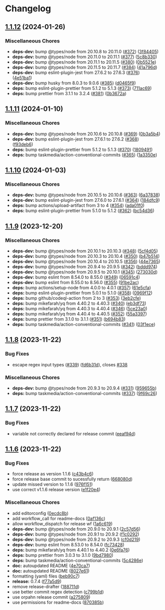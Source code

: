 # Changelog

## [1.1.12](https://github.com/taskmedia/action-conventional-commits/compare/v1.1.11...v1.1.12) (2024-01-26)


### Miscellaneous Chores

* **deps-dev:** bump @types/node from 20.10.8 to 20.11.0 ([#372](https://github.com/taskmedia/action-conventional-commits/issues/372)) ([3f84405](https://github.com/taskmedia/action-conventional-commits/commit/3f84405537991963d352aa02fb538348aeccbf37))
* **deps-dev:** bump @types/node from 20.11.0 to 20.11.1 ([#377](https://github.com/taskmedia/action-conventional-commits/issues/377)) ([5c8b330](https://github.com/taskmedia/action-conventional-commits/commit/5c8b3303b291a664a068661568e23938a3e8752b))
* **deps-dev:** bump @types/node from 20.11.1 to 20.11.5 ([#380](https://github.com/taskmedia/action-conventional-commits/issues/380)) ([0b5521e](https://github.com/taskmedia/action-conventional-commits/commit/0b5521e43f90276c1c72bdd5539e5545c11854d8))
* **deps-dev:** bump @types/node from 20.11.5 to 20.11.7 ([#384](https://github.com/taskmedia/action-conventional-commits/issues/384)) ([41a796d](https://github.com/taskmedia/action-conventional-commits/commit/41a796d79f6da10e3d349b34833b691608b18f55))
* **deps-dev:** bump eslint-plugin-jest from 27.6.2 to 27.6.3 ([#376](https://github.com/taskmedia/action-conventional-commits/issues/376)) ([4e51ba1](https://github.com/taskmedia/action-conventional-commits/commit/4e51ba1ba72d0adcf6d2883c354bc2ff4a08fe90))
* **deps-dev:** bump husky from 8.0.3 to 9.0.6 ([#385](https://github.com/taskmedia/action-conventional-commits/issues/385)) ([d0465f9](https://github.com/taskmedia/action-conventional-commits/commit/d0465f9bd6b5388a39a603241d1092163fde385f))
* **deps:** bump eslint-plugin-prettier from 5.1.2 to 5.1.3 ([#373](https://github.com/taskmedia/action-conventional-commits/issues/373)) ([711ac69](https://github.com/taskmedia/action-conventional-commits/commit/711ac69a1b4a2187dfbc4383d3a44c6a5eca1bb9))
* **deps:** bump prettier from 3.1.1 to 3.2.4 ([#381](https://github.com/taskmedia/action-conventional-commits/issues/381)) ([0b3672a](https://github.com/taskmedia/action-conventional-commits/commit/0b3672a089e27371f450a82fb8537925df2ad3e7))

## [1.1.11](https://github.com/taskmedia/action-conventional-commits/compare/v1.1.10...v1.1.11) (2024-01-10)


### Miscellaneous Chores

* **deps-dev:** bump @types/node from 20.10.6 to 20.10.8 ([#369](https://github.com/taskmedia/action-conventional-commits/issues/369)) ([0b3a5b4](https://github.com/taskmedia/action-conventional-commits/commit/0b3a5b4b0c224f613699a003c4184879b7a18d31))
* **deps-dev:** bump eslint-plugin-jest from 27.6.1 to 27.6.2 ([#368](https://github.com/taskmedia/action-conventional-commits/issues/368)) ([f93deb6](https://github.com/taskmedia/action-conventional-commits/commit/f93deb662a2f020df9434a9dbabf81c28773ff93))
* **deps:** bump eslint-plugin-prettier from 5.1.2 to 5.1.3 ([#370](https://github.com/taskmedia/action-conventional-commits/issues/370)) ([1809491](https://github.com/taskmedia/action-conventional-commits/commit/180949151b3f8a2bf502406afbadb5c8631462f8))
* **deps:** bump taskmedia/action-conventional-commits ([#365](https://github.com/taskmedia/action-conventional-commits/issues/365)) ([1a3350e](https://github.com/taskmedia/action-conventional-commits/commit/1a3350eda1b2dad913cb50256d0b15d7cb166b36))

## [1.1.10](https://github.com/taskmedia/action-conventional-commits/compare/v1.1.9...v1.1.10) (2024-01-03)


### Miscellaneous Chores

* **deps-dev:** bump @types/node from 20.10.5 to 20.10.6 ([#363](https://github.com/taskmedia/action-conventional-commits/issues/363)) ([6a37838](https://github.com/taskmedia/action-conventional-commits/commit/6a37838ea55039010a9ddb44860cd612d2249fa1))
* **deps-dev:** bump eslint-plugin-jest from 27.6.0 to 27.6.1 ([#364](https://github.com/taskmedia/action-conventional-commits/issues/364)) ([184dfc9](https://github.com/taskmedia/action-conventional-commits/commit/184dfc995c7e59c8ba4c76ce15a2a192e91ea0fb))
* **deps:** bump actions/upload-artifact from 3 to 4 ([#354](https://github.com/taskmedia/action-conventional-commits/issues/354)) ([ada01f0](https://github.com/taskmedia/action-conventional-commits/commit/ada01f0bd722f2ec8e6f184bf5d5443726b098f0))
* **deps:** bump eslint-plugin-prettier from 5.1.0 to 5.1.2 ([#362](https://github.com/taskmedia/action-conventional-commits/issues/362)) ([bc54d36](https://github.com/taskmedia/action-conventional-commits/commit/bc54d36263f292449f3421f134d7a8c12fbf181b))

## [1.1.9](https://github.com/taskmedia/action-conventional-commits/compare/v1.1.8...v1.1.9) (2023-12-20)


### Miscellaneous Chores

* **deps-dev:** bump @types/node from 20.10.1 to 20.10.3 ([#348](https://github.com/taskmedia/action-conventional-commits/issues/348)) ([5cf4d05](https://github.com/taskmedia/action-conventional-commits/commit/5cf4d053fc4e0997267e43df3f4add4fe1de16ed))
* **deps-dev:** bump @types/node from 20.10.3 to 20.10.4 ([#350](https://github.com/taskmedia/action-conventional-commits/issues/350)) ([b47b514](https://github.com/taskmedia/action-conventional-commits/commit/b47b514eedbbc45422cde4ac416f610b95ea922b))
* **deps-dev:** bump @types/node from 20.10.4 to 20.10.5 ([#356](https://github.com/taskmedia/action-conventional-commits/issues/356)) ([44e7365](https://github.com/taskmedia/action-conventional-commits/commit/44e7365846ceba4696ca1ff6a12b6d8e2ac35c8c))
* **deps-dev:** bump @types/node from 20.9.4 to 20.9.5 ([#342](https://github.com/taskmedia/action-conventional-commits/issues/342)) ([bddd974](https://github.com/taskmedia/action-conventional-commits/commit/bddd974ae276ac64635bdad5533bb95b4a260cb2))
* **deps-dev:** bump @types/node from 20.9.5 to 20.10.1 ([#345](https://github.com/taskmedia/action-conventional-commits/issues/345)) ([273030d](https://github.com/taskmedia/action-conventional-commits/commit/273030d5a7fbf0c232b6cbf1fbe19eb17b617209))
* **deps-dev:** bump eslint from 8.54.0 to 8.55.0 ([#349](https://github.com/taskmedia/action-conventional-commits/issues/349)) ([06591c4](https://github.com/taskmedia/action-conventional-commits/commit/06591c470979910186d41a3d557f0c834c280a36))
* **deps-dev:** bump eslint from 8.55.0 to 8.56.0 ([#355](https://github.com/taskmedia/action-conventional-commits/issues/355)) ([91be2ac](https://github.com/taskmedia/action-conventional-commits/commit/91be2acf25b747427f53d814a71b6b478106eaa3))
* **deps:** bump actions/setup-node from 4.0.0 to 4.0.1 ([#357](https://github.com/taskmedia/action-conventional-commits/issues/357)) ([61e5cfa](https://github.com/taskmedia/action-conventional-commits/commit/61e5cfa637c1612284fecc1f7f91545a5a5377cf))
* **deps:** bump eslint-plugin-prettier from 5.0.1 to 5.1.0 ([#358](https://github.com/taskmedia/action-conventional-commits/issues/358)) ([0969f12](https://github.com/taskmedia/action-conventional-commits/commit/0969f12dd23fbed2ae949a0501c94dbb1d26ab98))
* **deps:** bump github/codeql-action from 2 to 3 ([#353](https://github.com/taskmedia/action-conventional-commits/issues/353)) ([3eb2cfe](https://github.com/taskmedia/action-conventional-commits/commit/3eb2cfe71fd549b697a15c22d43b994a642c8c2f))
* **deps:** bump mikefarah/yq from 4.40.2 to 4.40.3 ([#340](https://github.com/taskmedia/action-conventional-commits/issues/340)) ([eb3df73](https://github.com/taskmedia/action-conventional-commits/commit/eb3df731e072815fa4505d29a1e6893f307697a8))
* **deps:** bump mikefarah/yq from 4.40.3 to 4.40.4 ([#346](https://github.com/taskmedia/action-conventional-commits/issues/346)) ([5ce23a0](https://github.com/taskmedia/action-conventional-commits/commit/5ce23a0807ca2a34b5ae788012edb60025817ce7))
* **deps:** bump mikefarah/yq from 4.40.4 to 4.40.5 ([#352](https://github.com/taskmedia/action-conventional-commits/issues/352)) ([55a3397](https://github.com/taskmedia/action-conventional-commits/commit/55a3397920f7f0fe92d390245c7999a088056f2f))
* **deps:** bump prettier from 3.1.0 to 3.1.1 ([#351](https://github.com/taskmedia/action-conventional-commits/issues/351)) ([b694b83](https://github.com/taskmedia/action-conventional-commits/commit/b694b836c8b46416d2653032e3bf13c496639a29))
* **deps:** bump taskmedia/action-conventional-commits ([#341](https://github.com/taskmedia/action-conventional-commits/issues/341)) ([03f1ece](https://github.com/taskmedia/action-conventional-commits/commit/03f1eceeb1f2937c22a413983c2a07b2a4d260a2))

## [1.1.8](https://github.com/taskmedia/action-conventional-commits/compare/v1.1.7...v1.1.8) (2023-11-22)


### Bug Fixes

* escape regex input types ([#339](https://github.com/taskmedia/action-conventional-commits/issues/339)) ([fd6b31d](https://github.com/taskmedia/action-conventional-commits/commit/fd6b31d13833a167dcd716781f98b5f14c59b80c)), closes [#338](https://github.com/taskmedia/action-conventional-commits/issues/338)


### Miscellaneous Chores

* **deps-dev:** bump @types/node from 20.9.3 to 20.9.4 ([#331](https://github.com/taskmedia/action-conventional-commits/issues/331)) ([959655b](https://github.com/taskmedia/action-conventional-commits/commit/959655b79d0be798d60fbb9a2bd88ee2664cfced))
* **deps:** bump taskmedia/action-conventional-commits ([#337](https://github.com/taskmedia/action-conventional-commits/issues/337)) ([9f69c26](https://github.com/taskmedia/action-conventional-commits/commit/9f69c26bfd88aec65684623ab56f77a56869af2a))

## [1.1.7](https://github.com/taskmedia/action-conventional-commits/compare/v1.1.6...v1.1.7) (2023-11-22)


### Bug Fixes

* variable not correctly declared for release commit ([eeaf94d](https://github.com/taskmedia/action-conventional-commits/commit/eeaf94dc151a723db9108b4e4685e295eb9f533a))

## [1.1.6](https://github.com/taskmedia/action-conventional-commits/compare/v0.7.3...v1.1.6) (2023-11-22)


### Bug Fixes

* force release as version 1.1.6 ([c43b4c6](https://github.com/taskmedia/action-conventional-commits/commit/c43b4c6fd05d5d4b1ee835bbde03638aed7ba172))
* force release base commit to sucessfully return ([668080d](https://github.com/taskmedia/action-conventional-commits/commit/668080d48b0dd0acd99c5361ba84f7a81a850f44))
* update missed version to 1.1.6 ([976f151](https://github.com/taskmedia/action-conventional-commits/commit/976f1519406581337b373d65ef1ab604d0bd0083))
* use correct v1.1.6 release version ([e1f20e4](https://github.com/taskmedia/action-conventional-commits/commit/e1f20e45b77e52cffc816e8cc256653cc00c1ca8))


### Miscellaneous Chores

* add editorconfig ([0ecdc8b](https://github.com/taskmedia/action-conventional-commits/commit/0ecdc8b17ef6ea5db3c080eb5432de8475cbcd50))
* add workflow_call for readme-docs ([0af136c](https://github.com/taskmedia/action-conventional-commits/commit/0af136cfab3d2d9a5aaedc55bc21329f1c90c20a))
* allow workflow_dispatch for release wf ([1a6c619](https://github.com/taskmedia/action-conventional-commits/commit/1a6c619f39dd75c8bce61d491e986f74b79ba0aa))
* **deps-dev:** bump @types/node from 20.9.0 to 20.9.1 ([2c57d56](https://github.com/taskmedia/action-conventional-commits/commit/2c57d56506b63b44e5a4ab0ff04dd297a48136b0))
* **deps-dev:** bump @types/node from 20.9.1 to 20.9.2 ([f1c0292](https://github.com/taskmedia/action-conventional-commits/commit/f1c02920c29d274ea5bd4bdab39e8b663856cdbf))
* **deps-dev:** bump @types/node from 20.9.2 to 20.9.3 ([cf0d219](https://github.com/taskmedia/action-conventional-commits/commit/cf0d219fce7e5609ca5663eaa2542d1441d1480c))
* **deps-dev:** bump eslint from 8.53.0 to 8.54.0 ([fc73428](https://github.com/taskmedia/action-conventional-commits/commit/fc7342848d72272da66f4a9e8ad31d0b4ff84f5a))
* **deps:** bump mikefarah/yq from 4.40.1 to 4.40.2 ([0e6fa76](https://github.com/taskmedia/action-conventional-commits/commit/0e6fa76ea26d4418802d56f625dea641bf45215e))
* **deps:** bump prettier from 3.0.3 to 3.1.0 ([9bd7980](https://github.com/taskmedia/action-conventional-commits/commit/9bd7980e1ce4001cf5bb481d9af16e023a8b4d0b))
* **deps:** bump taskmedia/action-conventional-commits ([5c4286e](https://github.com/taskmedia/action-conventional-commits/commit/5c4286e7853b4d2e0b1d1b091e33c9a207b20a48))
* **doc:** autoupdated README ([4e70ca7](https://github.com/taskmedia/action-conventional-commits/commit/4e70ca7fc0f96c3909256c18467aa63e7e069d44))
* **doc:** autoupdated README ([8027e61](https://github.com/taskmedia/action-conventional-commits/commit/8027e61b191b4e0c0a126d9f41699b77399691da))
* formatting (yaml) files ([beb90c7](https://github.com/taskmedia/action-conventional-commits/commit/beb90c7963fb669fa2629cd334d29d40635be16d))
* **release:** 0.7.4 ([f77a5d9](https://github.com/taskmedia/action-conventional-commits/commit/f77a5d907064851a8a0caf8c1e804ff6925d2982))
* remove release-drafter ([188711d](https://github.com/taskmedia/action-conventional-commits/commit/188711d10002b53265b609d5f75e9609e232106f))
* use better commit regex detection ([c799b1d](https://github.com/taskmedia/action-conventional-commits/commit/c799b1d4611ec3b5f792379689ffc6f1ebdf69be))
* use orpahn release commit ([a275809](https://github.com/taskmedia/action-conventional-commits/commit/a27580974f7a623ec5801b20d06cd77d4abc6164))
* use permissions for readme-docs ([870385b](https://github.com/taskmedia/action-conventional-commits/commit/870385b3544ba2466d24798a91376a47adbf4906))
